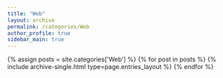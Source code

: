 ```yaml
---
title: "Web"
layout: archive
permalink: /categories/Web
author_profile: true
sidebar_main: true
---
```


{% assign posts = site.categories['Web'] %}
{% for post in posts %} {% include archive-single.html type=page.entries_layout %} {% endfor %}